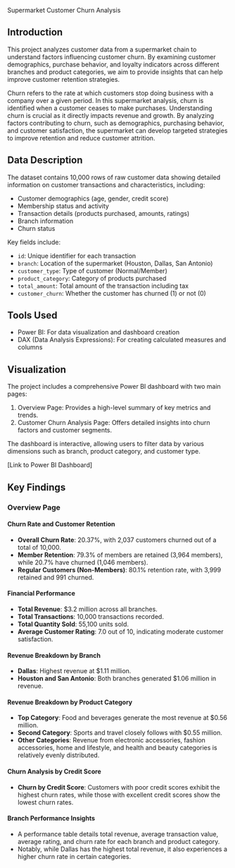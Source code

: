  Supermarket Customer Churn Analysis

## Introduction

This project analyzes customer data from a supermarket chain to understand factors influencing customer churn. By examining customer demographics, purchase behavior, and loyalty indicators across different branches and product categories, we aim to provide insights that can help improve customer retention strategies.

Churn refers to the rate at which customers stop doing business with a company over a given period. In this supermarket analysis, churn is identified when a customer ceases to make purchases. Understanding churn is crucial as it directly impacts revenue and growth. By analyzing factors contributing to churn, such as demographics, purchasing behavior, and customer satisfaction, the supermarket can develop targeted strategies to improve retention and reduce customer attrition.

## Data Description

The dataset contains 10,000 rows of raw customer data showing detailed information on customer transactions and characteristics, including:

- Customer demographics (age, gender, credit score)
- Membership status and activity
- Transaction details (products purchased, amounts, ratings)
- Branch information
- Churn status

Key fields include:

- `id`: Unique identifier for each transaction
- `branch`: Location of the supermarket (Houston, Dallas, San Antonio)
- `customer_type`: Type of customer (Normal/Member)
- `product_category`: Category of products purchased
- `total_amount`: Total amount of the transaction including tax
- `customer_churn`: Whether the customer has churned (1) or not (0)

## Tools Used

- Power BI: For data visualization and dashboard creation
- DAX (Data Analysis Expressions): For creating calculated measures and columns

## Visualization

The project includes a comprehensive Power BI dashboard with two main pages:

1. Overview Page: Provides a high-level summary of key metrics and trends.
2. Customer Churn Analysis Page: Offers detailed insights into churn factors and customer segments.

The dashboard is interactive, allowing users to filter data by various dimensions such as branch, product category, and customer type.

[Link to Power BI Dashboard]

## Key Findings

### Overview Page

#### Churn Rate and Customer Retention
- **Overall Churn Rate**: 20.37%, with 2,037 customers churned out of a total of 10,000.
- **Member Retention**: 79.3% of members are retained (3,964 members), while 20.7% have churned (1,046 members).
- **Regular Customers (Non-Members)**: 80.1% retention rate, with 3,999 retained and 991 churned.

#### Financial Performance
- **Total Revenue**: $3.2 million across all branches.
- **Total Transactions**: 10,000 transactions recorded.
- **Total Quantity Sold**: 55,100 units sold.
- **Average Customer Rating**: 7.0 out of 10, indicating moderate customer satisfaction.

#### Revenue Breakdown by Branch
- **Dallas**: Highest revenue at $1.11 million.
- **Houston and San Antonio**: Both branches generated $1.06 million in revenue.

#### Revenue Breakdown by Product Category
- **Top Category**: Food and beverages generate the most revenue at $0.56 million.
- **Second Category**: Sports and travel closely follows with $0.55 million.
- **Other Categories**: Revenue from electronic accessories, fashion accessories, home and lifestyle, and health and beauty categories is relatively evenly distributed.

#### Churn Analysis by Credit Score
- **Churn by Credit Score**: Customers with poor credit scores exhibit the highest churn rates, while those with excellent credit scores show the lowest churn rates.

#### Branch Performance Insights
- A performance table details total revenue, average transaction value, average rating, and churn rate for each branch and product category.
- Notably, while Dallas has the highest total revenue, it also experiences a higher churn rate in certain categories.


